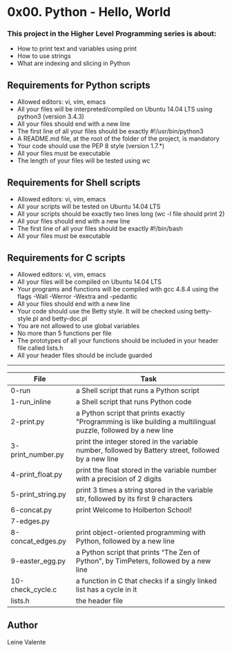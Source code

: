 # 0x00. Python - Hello, World

### This project in the Higher Level Programming series is about:

 * How to print text and variables using print
 * How to use strings
 * What are indexing and slicing in Python

## Requirements for Python scripts
 * Allowed editors: vi, vim, emacs
 * All your files will be interpreted/compiled on Ubuntu 14.04 LTS using python3 (version 3.4.3)
 * All your files should end with a new line
 * The first line of all your files should be exactly #!/usr/bin/python3
 * A README.md file, at the root of the folder of the project, is mandatory
 * Your code should use the PEP 8 style (version 1.7.*)
 * All your files must be executable
 * The length of your files will be tested using wc

## Requirements for Shell scripts
 * Allowed editors: vi, vim, emacs
 * All your scripts will be tested on Ubuntu 14.04 LTS
 * All your scripts should be exactly two lines long (wc -l file should print 2)
 * All your files should end with a new line
 * The first line of all your files should be exactly #!/bin/bash
 * All your files must be executable

## Requirements for C scripts
 * Allowed editors: vi, vim, emacs
 * All your files will be compiled on Ubuntu 14.04 LTS
 * Your programs and functions will be compiled with gcc 4.8.4 using the flags -Wall -Werror -Wextra and -pedantic
 * All your files should end with a new line
 * Your code should use the Betty style. It will be checked using betty-style.pl and betty-doc.pl
 * You are not allowed to use global variables
 * No more than 5 functions per file
 * The prototypes of all your functions should be included in your header file called lists.h
 * All your header files should be include guarded


---
File|Task
---|---
0-run | a Shell script that runs a Python script
1-run_inline | a Shell script that runs Python code
2-print.py | a Python script that prints exactly "Programming is like building a multilingual puzzle, followed by a new line
3-print_number.py | print the integer stored in the variable number, followed by Battery street, followed by a new line
4-print_float.py | print the float stored in the variable number with a precision of 2 digits
5-print_string.py | print 3 times a string stored in the variable str, followed by its first 9 characters
6-concat.py | print Welcome to Holberton School!
7-edges.py |
8-concat_edges.py | print object-oriented programming with Python, followed by a new line
9-easter_egg.py | a Python script that prints “The Zen of Python”, by TimPeters, followed by a new line
10-check_cycle.c | a function in C that checks if a singly linked list has a cycle in it
lists.h | the header file

## Author
Leine Valente